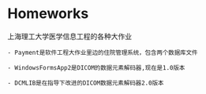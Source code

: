 # Homeworks
上海理工大学医学信息工程的各种大作业
```
- Payment是软件工程大作业里边的住院管理系统，包含两个数据库文件

- WindowsFormsApp2是DICOM的数据元素解码器,现在是1.0版本

- DCMLIB是在指导下改进的DICOM数据元素解码器2.0版本


```



